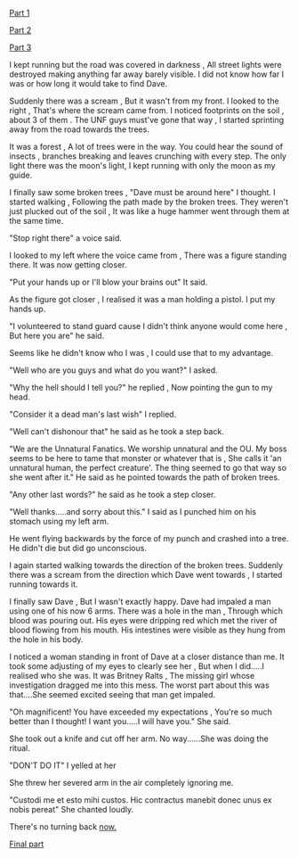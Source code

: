 [Part 1](https://www.reddit.com/r/libraryofshadows/s/tEuGreFVIK)


[Part 2](https://www.reddit.com/r/nosleep/s/CrPY2xK9Tl)


[Part 3](https://www.reddit.com/r/libraryofshadows/s/IkoX1lIVln) 


I kept running but the road was covered in darkness , All street lights were destroyed making anything far away barely visible. I did not know how far I was or how long it would take to find Dave. 


Suddenly there was a scream , But it wasn't from my front. I looked to the right , That's where the scream came from. I noticed footprints on the soil , about 3 of them . The UNF guys must've gone that way , I started sprinting away from the road towards the trees.


It was a forest , A lot of trees were in the way. You could hear the sound of insects , branches breaking and leaves crunching with every step. The only light there was the moon's light, I kept running with only the moon as my guide.


I finally saw some broken trees , "Dave must be around here" I thought. I started walking , Following the path made by the broken trees. They weren't just plucked out of the soil , It was like a huge hammer went through them at the same time.


"Stop right there" a voice said.


I looked to my left where the voice came from , There was a figure standing there. It was now getting closer.


"Put your hands up or I'll blow your brains out" It said.


As the figure got closer , I realised it was a man holding a pistol. I put my hands up.


"I volunteered to stand guard cause I didn't think anyone would come here , But here you are" he said.


Seems like he didn't know who I was , I could use that to my advantage. 


"Well who are you guys and what do you want?" I asked.


"Why the hell should I tell you?" he replied , Now pointing the gun to my head.


"Consider it a dead man's last wish" I replied. 


"Well can't dishonour that" he said as he took a step back.


"We are the Unnatural Fanatics. We worship unnatural and the OU. My boss seems to be here to tame that monster or whatever that is , She calls it 'an unnatural human, the perfect creature'. The thing seemed to go that way so she went after it." He said as he pointed towards the path of broken trees.


"Any other last words?" he said as he took a step closer.


"Well thanks.....and sorry about this." I said as I punched him on his stomach using my left arm.


He went flying backwards by the force of my punch and crashed into a tree. He didn't die but did go unconscious.


I again started walking towards the direction of the broken trees. Suddenly there was a scream from the direction which Dave went towards , I started running towards it.


I finally saw Dave , But I wasn't exactly happy. Dave had impaled a man using one of his now 6 arms. There was a hole in the man , Through which blood was pouring out. His eyes were dripping red which met the river of blood flowing from his mouth. His intestines were visible as they hung from the hole in his body.


I noticed a woman standing in front of Dave at a closer distance than me. It took some adjusting of my eyes to clearly see her , But when I did.....I realised who she was. It was Britney Ralts , The missing girl whose investigation dragged me into this mess. The worst part about this was that....She seemed excited seeing that man get impaled.


"Oh magnificent! You have exceeded my expectations , You're so much better than I thought! I want you.....I will have you." She said.


She took out a knife and cut off her arm. No way......She was doing the ritual.


"DON'T DO IT" I yelled at her 


She threw her severed arm in the air completely ignoring me.


"Custodi me et esto mihi custos. Hic contractus manebit donec unus ex nobis pereat" She chanted loudly.


There's no turning back [now.](https://www.reddit.com/r/UnnaturalUniverse/s/U6obg5fki8)


[Final part](https://www.reddit.com/r/nosleep/s/WLsJuwY64c)